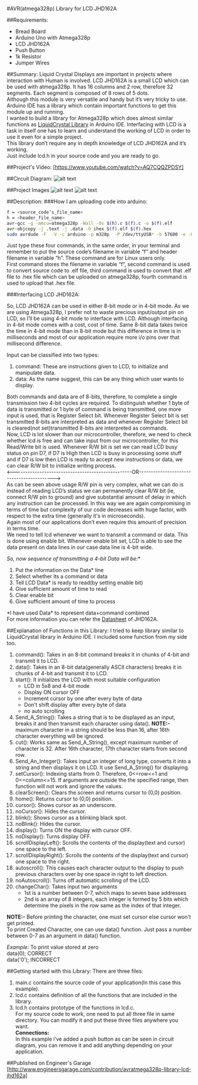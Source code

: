 #AVR(atmega328p) Library for LCD JHD162A

##Requirements:
* Bread Board
* Arduino Uno with Atmega328p
* LCD JHD162A
* Push Button
* 1k Resistor
* Jumper Wires


##Summary:
Liquid Crystal Displays are important in projects where interaction with Human is involved. LCD JHD162A is a small LCD which can be used with atmega328p. It has 16 columns and 2 row, therefore 32 segments. Each segment is composed of 8 rows of 5 dots.<br>
     Although this module is very versatile and handy but it’s very tricky to use. Arduino IDE has a library which contain important functions to get this module up and running.<br>
    I wanted to build a library for Atmega328p which does almost similar functions as [LiquidCrystal Library] in Arduino IDE. Interfacing with LCD is a task in itself one has to learn and understand the working of LCD in order to use it even for a simple project.<br>
    This library don’t require any in depth knowledge of LCD JHD162A and it’s working.<br>
Just include lcd.h in your source code and you are ready to go.<br>



##Project's Video:
[https://www.youtube.com/watch?v=AQ7CQQZPDSY]

##Circuit Diagram:
![alt text][circuit diagram]


##Project Images
![alt text][Image_1]
![alt text][Image_2]



##Description:
###How I am uploading code into arduino:

```sh
f = <source_code’s_file_name>
h = <header_file_name>
avr-gcc -g -mmcu=atmega328p -Wall -Os $(h).c $(f).c -o $(f).elf
avr-objcopy -j .text -j .data -O ihex $(f).elf $(f).hex
sudo avrdude -F  -V -c arduino -p m328p  -P /dev/ttyUSB* -b 57600 -e -U flash:w:$(f).hex
```
Just type these four commands, in the same order, in your terminal and remember to put the source code’s filename in variable “f” and header filename in variable “h”. These command are for Linux users only.<br>
First command stores the filename in variable “f”, second command is used to convert source code to .elf file, third command is used to convert that .elf file to .hex file which can be uploaded on atmega328p, fourth command is used to upload that .hex file.<br>

###Interfacing LCD JHD162A:

So, LCD JHD162A can be used in either 8-bit mode or in 4-bit mode. As we are using Atmega328p, I prefer not to waste precious input/output pin on LCD, so I’ll be using 4-bit mode to interface with LCD. Although interfacing in 4-bit mode comes with a cost, cost of time. Same 8-bit data takes twice the time in 4-bit mode than in 8-bit mode but this difference in time is in milliseconds and  most of our application require more i/o pins over that millisecond difference.<br>

Input can be classified into two types:<br>
1. command: These are instructions given to LCD, to initialize and manipulate data.<br>
2. data: As the name suggest, this can be any thing which user wants to display.<br>

Both commands and data are of 8-bits, therefore, to complete a single transmission two 4-bit cycles are required.
To distinguish whether 1 byte of data is transmitted or 1 byte of command is being transmitted, one more input is used, that is Register Select bit. Whenever Register Select bit is set transmitted 8-bits are interpreted as data and whenever Register Select bit is cleared(not set)transmitted 8-bits are interpreted as commands.<br>
Now, LCD is lot slower than our microcontroller, therefore, we need to check whether lcd is free and can take input from our microcontroller, for this Read/Write bit is used. Whenever R/W bit is set we can read LCD busy status on pin D7, if D7 is High then LCD is busy in processing some stuff and if D7 is low then LCD is ready to accept new instructions or data, we can clear R/W bit to initialize writing process.<br>
&lt;--------------------------------------------------OR------------------------------------------&gt; <br>
As can be seen above usage R/W pin is very complex, what we can do is instead of reading LCD’s status we can permanently clear R/W bit (ie, connect R/W pin to ground) and give substantial amount of delay in which any instruction can be processed. In this way we are again compromising in terms of time but complexity of our code decreases with huge factor, with respect to the extra time (generally it's in microseconds).<br>
Again most of our applications don’t even require this amount of precision in terms time.<br>
We need to tell lcd whenever we want to transmit a command or data. This is done using enable bit. Whenever enable bit set, LCD is able to see the data present on data lines in our case data line is 4-bit wide.<br>


**So, now sequence of transmitting a 4-bit Data* will be:**<br>
1. Put the information on the Data* line<br>
2. Select whether its a command or data<br>
3. Tell LCD Data* is ready to read(by setting enable bit)<br>
4. Give sufficient amount of time to read<br>
5. Clear enable bit<br>
6. Give sufficient amount of time to process<br>

\*I have used Data* to represent  data+command combined<br>
For more information you can refer the [Datasheet] of JHD162A.<br>




##Explanation of Functions in this Library:
I tried to keep library similar to LiquidCrystal library in Arduino IDE. I included some function from my side too.<br>

1. command(): Takes in an 8-bit command breaks it in chunks of 4-bit and transmit it to LCD.<br>
2. data(): Takes in an 8-bit data(generally ASCII characters) breaks it in chunks of 4-bit and transmit it to LCD.<br>
3. start(): It initializes the LCD with most suitable configuration
	* LCD in 5x8 and 4-bit mode
	* Display ON cursor OFF
	* Increment cursor by one after every byte of data
	* Don't shift display after every byte of data
	* no auto scrolling
4. Send_A_String(): Takes a string that is to be displayed as an input, breaks it and then transmit each character using data(). **NOTE:-** maximum character in a string should be less than 16, after 16th character everything will be ignored.<br>
5. cut(): Works same as Send_A_String(), except maximum number of character is 32. After 16th character, 17th character starts from second row.<br>
6. Send_An_Integer(): Takes input an integer of long type, converts it into a string and then displays it on LCD. It use Send_A_String() for displaying.<br>
7. setCursor(): Indexing starts from 0. Therefore, 0<=row<=1 and 0<=column<=15. If arguments are outside the the specified range, then function will not work and ignore the values.<br>
8. clearScreen(): Clears the screen and returns cursor to (0,0) position.<br>
9. home(): Returns cursor to (0,0) position.<br>
10. cursor(): Shows cursor as an underscore.<br>
11. noCursor(): Hides the cursor.<br>
12. blink(): Shows cursor as a blinking black spot.<br>
13. noBlink(): Hides the cursor.<br>
14. display(): Turns ON the display with cursor OFF.<br>
15. noDisplay(): Turns display OFF.<br>
16. scrollDisplayLeft(): Scrolls the contents of the display(text and cursor) one space to the left.<br>
17. scrollDisplayRight(): Scrolls the contents of the display(text and cursor) one space to the right.<br>
18. autoscroll(): This causes each character output to the display to push previous characters over by one space in right to left direction.<br>
19. noAutoscroll(): Turns off automatic scrolling of the LCD.<br>
20. changeChar(): Takes input two arguments
	* 1st is a number between 0-7, which maps to seven base addresses
	* 2nd is an array of 8 integers, each integer is formed by 5 bits which determine the pixels in the row same as the index of that integer.

**NOTE:-** Before printing the character, one must set cursor else cursor won't get printed.<br>
To print Created Character, one can use data() function. Just pass a number between 0-7 as an argument in data() function.<br>

*Example:* To print value stored at zero<br>
data(0);        CORRECT<br>
data('0');      INCORRECT<br>


##Getting started with this Library:
There are three files:<br>
1. main.c contains the source code of your application(In this case this example).<br>
2. lcd.c contains definition of all the functions that are included in the library.<br>
3. lcd.h contains prototype of the functions in lcd.c.<br>
For my source code to work, one need to put all three file in same directory. You can modify it and put these three files anywhere you want.<br>
**Connections:**<br>
In this example i’ve added a push button as can be seen in circuit diagram, you can remove it and add anything depending on your application.<br>




##Published on Engineer's Garage
[http://www.engineersgarage.com/contribution/avratmega328p-library-lcd-jhd162a]



[LiquidCrystal Library]: http://www.arduino.cc/en/Reference/LiquidCrystal
[Datasheet]: http://www.itron.com.cn/PDF_file/JHD162A%20SERIES.pdf
[https://www.youtube.com/watch?v=AQ7CQQZPDSY]: https://www.youtube.com/watch?v=AQ7CQQZPDSY

[circuit diagram]: https://github.com/varun13169/Engineers_Garage/blob/master/AVR%28atmega328p%29%20Library%20for%20LCD%20JHD162A/circuit%20diagram.jpg "circuit diagram"

[Image_1]: https://github.com/varun13169/Engineers_Garage/blob/master/AVR%28atmega328p%29%20Library%20for%20LCD%20JHD162A/Project_image001.jpg "Image_1"
[Image_2]: https://github.com/varun13169/Engineers_Garage/blob/master/AVR%28atmega328p%29%20Library%20for%20LCD%20JHD162A/Project_image002.jpg "Image_2"

[http://www.engineersgarage.com/contribution/avratmega328p-library-lcd-jhd162a]: http://www.engineersgarage.com/contribution/avratmega328p-library-lcd-jhd162a


